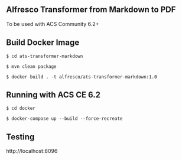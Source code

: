 ## Alfresco Transformer from Markdown to PDF

To be used with ACS Community 6.2+

## Build Docker Image

```
$ cd ats-transformer-markdown

$ mvn clean package

$ docker build . -t alfresco/ats-transformer-markdown:1.0
```

## Running with ACS CE 6.2

```
$ cd docker

$ docker-compose up --build --force-recreate
```

## Testing

http://localhost:8096
